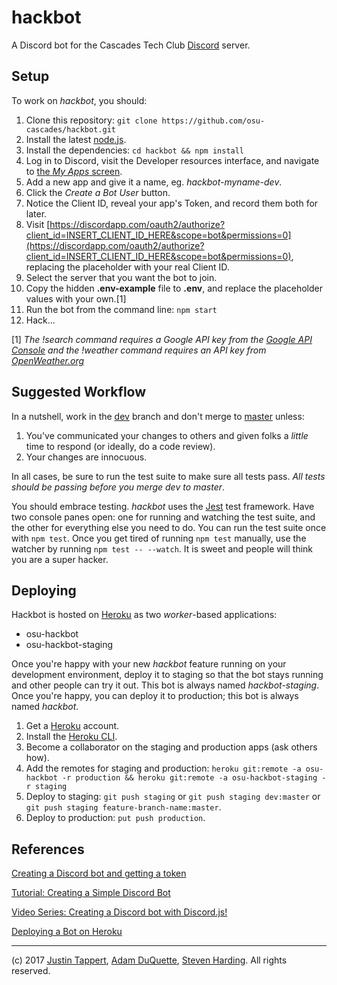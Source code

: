 # hackbot

A Discord bot for the Cascades Tech Club [Discord](http://discordapp.com) server.

## Setup

To work on _hackbot_, you should:

1. Clone this repository: `git clone https://github.com/osu-cascades/hackbot.git`
2. Install the latest [node.js](https://nodejs.org).
3. Install the dependencies: `cd hackbot && npm install`
4. Log in to Discord, visit the Developer resources interface, and navigate to [the _My Apps_ screen](https://discordapp.com/developers/applications/me).
5. Add a new app and give it a name, eg. _hackbot-myname-dev_.
6. Click the _Create a Bot User_ button.
7. Notice the Client ID, reveal your app's Token, and record them both for later.
8. Visit [https://discordapp.com/oauth2/authorize?client_id=INSERT_CLIENT_ID_HERE&scope=bot&permissions=0](https://discordapp.com/oauth2/authorize?client_id=INSERT_CLIENT_ID_HERE&scope=bot&permissions=0), replacing the placeholder with your real Client ID.
9. Select the server that you want the bot to join.
10. Copy the hidden **.env-example** file to **.env**, and replace the placeholder values with your own.[1]
11. Run the bot from the command line: `npm start`
12. Hack...

[1] _The !search command requires a Google API key from the [Google API Console](https://console.developers.google.com) and the !weather command requires an API key from [OpenWeather.org](https://openweathermap.org/)_

## Suggested Workflow

In a nutshell, work in the [dev](https://github.com/osu-cascades/hackbot/tree/dev) branch and don't merge to [master](https://github.com/osu-cascades/hackbot/tree/master) unless:

1. You've communicated your changes to others and given folks a _little_ time to respond (or ideally, do a code review).
2. Your changes are innocuous.

In all cases, be sure to run the test suite to make sure all tests pass. _All tests should be passing before you merge dev to master_.

You should embrace testing. _hackbot_ uses the [Jest](https://facebook.github.io/jest/) test framework. Have two console panes open: one for running and watching the test suite, and the other for everything else you need to do. You can run the test suite once with `npm test`. Once you get tired of running `npm test` manually, use the watcher by running `npm test -- --watch`. It is sweet and people will think you are a super hacker.

## Deploying

Hackbot is hosted on [Heroku](https://heroku.com) as two _worker_-based applications:

* osu-hackbot
* osu-hackbot-staging

Once you're happy with your new _hackbot_ feature running on your development environment, deploy it to staging so that the bot stays running and other people
can try it out. This bot is always named _hackbot-staging_. Once you're happy, you can deploy it to production; this bot is always named _hackbot_.

1. Get a [Heroku](https://heroku.com) account.
2. Install the [Heroku CLI](https://devcenter.heroku.com/articles/heroku-cli).
3. Become a collaborator on the staging and production apps (ask others how).
4. Add the remotes for staging and production: `heroku git:remote -a osu-hackbot -r production && heroku git:remote -a osu-hackbot-staging -r staging`
5. Deploy to staging: `git push staging` or `git push staging dev:master` or `git push staging feature-branch-name:master`.
6. Deploy to production: `put push production`.

## References

[Creating a Discord bot and getting a token](https://github.com/reactiflux/discord-irc/wiki/Creating-a-discord-bot-&-getting-a-token)

[Tutorial: Creating a Simple Discord Bot](https://medium.com/@renesansz/tutorial-creating-a-simple-discord-bot-9465a2764dc0)

[Video Series: Creating a Discord bot with Discord.js!](https://youtu.be/rVfjZrqoQ7o)

[Deploying a Bot on Heroku](http://shiffman.net/a2z/bot-heroku/)


___
(c) 2017 [Justin Tappert](https://github.com/JWTappert), [Adam DuQuette](https://github.com/DukeOfEtiquette), [Steven Harding](https://github.com/Otis0620). All rights reserved.
